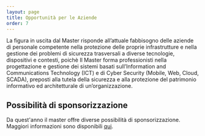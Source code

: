 ```yaml
---
layout: page
title: Opportunità per le Aziende
order: 7
---
```


La figura in uscita dal Master risponde all’attuale fabbisogno delle aziende di personale competente nella protezione delle proprie infrastrutture e nella gestione dei problemi di sicurezza trasversali a diverse tecnologie, dispositivi e contesti, poichè Il Master forma professionisti nella progettazione e gestione dei sistemi basati sull’Information and Communications Technology (ICT) e di Cyber Security (Mobile, Web, Cloud, SCADA), preposti alla tutela della sicurezza e alla protezione del patrimonio informativo ed architetturale di un’organizzazione.

## Possibilità di sponsorizzazione
Da quest'anno il master offre diverse possibilità di sponsorizzazione. Maggiori informazioni sono disponibili [qui](./CS&CIP-sponsorship-package.pdf).